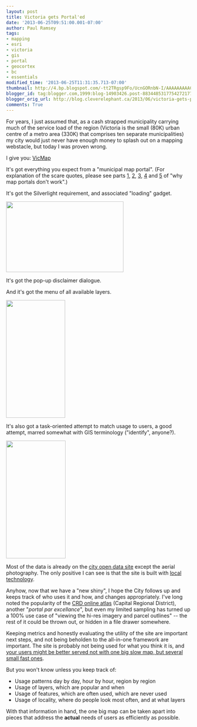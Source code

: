 ```yaml
---
layout: post
title: Victoria gets Portal'ed
date: '2013-06-25T09:51:00.001-07:00'
author: Paul Ramsey
tags:
- mapping
- esri
- victoria
- gis
- portal
- geocortex
- bc
- essentials
modified_time: '2013-06-25T11:31:35.713-07:00'
thumbnail: http://4.bp.blogspot.com/-tt2TRgsp9Fo/UcnGORnbN-I/AAAAAAAAACE/i4rXZucAoqc/s72-c/screenshot_01.png
blogger_id: tag:blogger.com,1999:blog-14903426.post-8834485317754272177
blogger_orig_url: http://blog.cleverelephant.ca/2013/06/victoria-gets-portaled.html
comments: True
---
```


For years, I just assumed that, as a cash strapped municipality carrying much of the service load of the region (Victoria is the small (80K) urban centre of a metro area (330K) that comprises ten separate municipalities) my city would just never have enough money to splash out on a mapping webstacle, but today I was proven wrong.

I give you: [VicMap](http://www.victoria.ca/EN/main/community/maps.html)

It's got everything you expect from a "municipal map portal". (For explanation of the scare quotes, please see parts [1](http://mapbrief.com/2013/02/05/why-map-portals-dont-work-part-i/), [2](http://mapbrief.com/2013/02/07/paralysis-of-choice-why-map-portals-dont-work-part-ii/), [3](http://mapbrief.com/2013/02/11/the-tyranny-of-requirements-why-map-portals-dont-work-part-iii/), [4](http://mapbrief.com/2013/02/19/an-iconography-of-confusion-why-map-portals-dont-work-part-iv/) and [5](http://mapbrief.com/2013/02/21/the-waiting-is-the-hardest-part-why-map-portals-dont-work-part-v/) of "why map portals don't work".)

It's got the Silverlight requirement, and associated "loading" gadget.

<img border="0" height="192" src="http://4.bp.blogspot.com/-tt2TRgsp9Fo/UcnGORnbN-I/AAAAAAAAACE/i4rXZucAoqc/s320/screenshot_01.png" width="320" />

It's got the pop-up disclaimer dialogue.

And it's got the menu of all available layers.

<img border="0" height="320" src="http://2.bp.blogspot.com/-tau5JFA6vio/UcnJLW96dhI/AAAAAAAAACk/eflpLCE1EFA/s320/screenshot_04.png" width="161" />

It's also got a task-oriented attempt to match usage to users, a good attempt, marred somewhat with GIS terminology ("identify", anyone?).

<img border="0" height="320" src="http://1.bp.blogspot.com/-gF44ZLxYyG0/UcnGiB27cxI/AAAAAAAAACU/9u3yjyB1qjE/s320/screenshot_03.png" width="162" />

Most of the data is already on the [city open data site](http://www.victoria.ca/EN/main/city/open-data-catalogue.html) except the aerial photography. The only positive I can see is that the site is built with [local technology](http://www.geocortex.com/arcgis-server-software/geocortex-essentials/).

Anyhow, now that we have a "new shiny", I hope the City follows up and keeps track of who uses it and how, and changes appropriately. I've long noted the popularity of the [CRD online atlas](http://crdatlas.ca/) (Capital Regional District), another "*portal par excellance*", but even my limited sampling has turned up a 100% use case of "viewing the hi-res imagery and parcel outlines" -- the rest of it could be thrown out, or hidden in a file drawer somewhere.

Keeping metrics and honestly evaluating the utility of the site are important next steps, and not being beholden to the all-in-one framework are important. The site is probably not being used for what you think it is, and [your users might be better served not with one big slow map, but several small fast ones](http://mapbrief.com/2013/03/15/your-online-map-is-missing-half-its-audience-more-revealing-web-analytics-from-the-field/).

But you won't know unless you keep track of:

* Usage patterns day by day, hour by hour, region by region
* Usage of layers, which are popular and when
* Usage of features, which are often used, which are never used
* Usage of locality, where do people look most often, and at what layers

With that information in hand, the one big map can be taken apart into pieces that address the **actual** needs of users as efficiently as possible.

